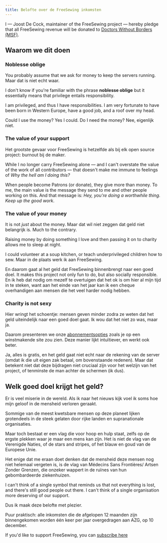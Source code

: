 ```yaml
---
title: Belofte over de FreeSewing inkomsten
---
```


<Note>

I — Joost De Cock, maintainer of the FreeSewing 
project — hereby pledge that all FreeSewing revenue will be donated 
to [Doctors Without Borders (MSF)](http://www.msf.org/).

</Note>

## Waarom we dit doen

### Noblesse oblige

You probably assume that we ask for money to keep the servers running. Maar dat is niet echt waar.

I don't know if you're familiar with the phrase **noblesse oblige** but it essentially means that privilege entails responsibility.

I am privileged, and thus I have responsibilities. I am very fortunate to have been born in Western Europe, have a good job, and a roof over my head.

Could I use the money? Yes I could. Do I need the money? Nee, eigenlijk niet.

### The value of your support

Het grootste gevaar voor FreeSewing is hetzelfde als bij elk open source project: burnout bij de maker.

While I no longer carry FreeSewing alone — and I can't overstate the value of the work of all contributors — that doesn't make me immune to feelings of *Why the hell am I doing this?*

When people become Patrons (or donate), they give more than money. To me, the main value is the message they send to me and other people working on this. And that message is: *Hey, you're doing a worthwhile thing. Keep up the good work*.

### The value of your money

It is not *just* about the money. Maar dat wil niet zeggen dat geld niet belangrijk is. Much to the contrary.

Raising money by doing something I love and then passing it on to charity allows me to sleep at night.

I could volunteer at a soup kitchen, or teach underprivileged children how to sew. Maar in de plaats werk ik aan FreeSewing.

En daarom gaat al het geld dat FreeSewing binnenbrengt naar een goed doel. It makes this project not only fun to do, but also socially responsible. En ik heb dat nodig om mezelf te overtuigen dat het ok is om hier al mijn tijd in te steken, want aan het einde van het jaar kan ik een cheque overhandigen aan mensen die het veel harder nodig hebben.

### Charity is not sexy
Hier wringt het schoentje: mensen geven minder zodra ze weten dat het geld uiteindelijk naar een goed doel gaat. Ik wou dat het niet zo was, maar ja.

Daarom presenteren we onze [abonnementsopties](/patrons/join) zoals je op een winstmakende site zou zien. Deze manier lijkt intuïtiever, en werkt ook beter.

Ja, alles is gratis, en het geld gaat niet echt naar de rekening van de server (omdat ik die uit eigen zak betaal, om bovenstaande redenen). Maar dat betekent niet dat deze bijdragen niet cruciaal zijn voor het welzijn van het project, of tenminste de man achter de schermen (ik dus).

## Welk goed doel krijgt het geld?

Er is veel miserie in de wereld. Als ik naar het nieuws kijk voel ik soms hoe mijn geloof in de mensheid verloren geraakt.

Sommige van de meest kwetsbare mensen op deze planeet lijken grotendeels in de steek gelaten door rijke landen en supranationale organisaties.

Maar toch bestaat er een vlag die voor hoop en hulp staat, zelfs op de ergste plekken waar je maar een mens kan zijn. Het is niet de vlag van de Verenigde Naties, of de stars and stripes, of het blauw en goud van de Europese Unie.

Het enige dat me eraan doet denken dat de mensheid deze mensen nog niet helemaal vergeten is, is de vlag van Médecins Sans Frontières/ Artsen Zonder Grenzen, die onzeker wappert in de ruïnes van hun gebombardeerde ziekenhuizen.

I can't think of a single symbol that reminds us that not everything is lost, and there's still good people out there. I can't think of a single organisation more deserving of our support.

Dus ik maak deze belofte met plezier.

Puur praktisch: alle inkomsten die de afgelopen 12 maanden zijn binnengekomen worden één keer per jaar overgedragen aan AZG, op 10 december.

<Note>

If you'd like to support FreeSewing, you can [subscribe here](/patrons/join)

</Note>

